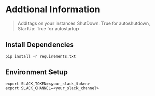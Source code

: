 # Addtional Information
> Add tags on your instances ShutDown: True for autoshutdown, StartUp: True for autostartup

## Install Dependencies
```
pip install -r requirements.txt
```

## Environment Setup
```
export SLACK_TOKEN=<your_slack_token>
export SLACK_CHANNEL=<your_slack_channel>
```